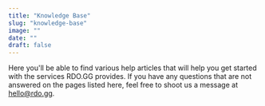 ```yaml
---
title: "Knowledge Base"
slug: "knowledge-base"
image: ""
date: ""
draft: false
---
```


Here you'll be able to find various help articles that will help you get started with the services RDO.GG provides.
If you have any questions that are not answered on the pages listed here, feel free to shoot us a message at [hello@rdo.gg](mailto:hello@rdo.gg).